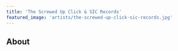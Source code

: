 ```yaml
---
title: 'The Screwed Up Click & SIC Records'
featured_image: 'artists/the-screwed-up-click-sic-records.jpg'
---
```


## About


